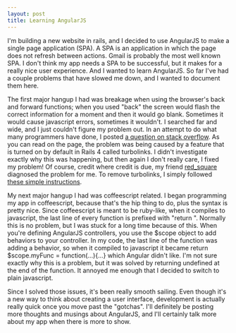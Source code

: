 ```yaml
---
layout: post
title: Learning AngularJS 
---
```


I'm building a new website in rails, and I decided to use AngularJS to make a single page application (SPA). A SPA is an application in which the page does not refresh between actions. Gmail is probably the most well known SPA. I don't think my app needs a SPA to be successful, but it makes for a really nice user experience. And I wanted to learn AngularJS.
So far I've had a couple problems that have slowed me down, and I wanted to document them here.

The first major hangup I had was breakage when using the browser's back and forward functions; when you used "back" the screen would flash the correct information for a moment and then it would go blank. Sometimes it would cause javascript errors, sometimes it wouldn't. I searched far and wide, and I just couldn't figure my problem out. In an attempt to do what many programmers have done, I posted [a question on stack overflow](http://stackoverflow.com/questions/19496453/angularjs-browser-back-button-stops-partials-from-loading-and-causes-page-refres). As you can read on the page, the problem was being caused by a feature that is turned on by default in Rails 4 called turbolinks. I didn't investigate exactly why this was happening, but then again I don't really care, I fixed my problem! Of course, credit where credit is due, my friend [red_square](http://twitter.com/red_square) diagnosed the problem for me. To remove turbolinks, I simply followed [these simple instructions](http://blog.steveklabnik.com/posts/2013-06-25-removing-turbolinks-from-rails-4).

My next major hangup I had was coffeescript related. I began programming my app in coffeescript, because that's the hip thing to do, plus the syntax is pretty nice. Since coffeescript is meant to be ruby-like, when it compiles to javascript, the last line of every function is prefixed with "return ". Normally this is no problem, but I was stuck for a long time because of this. When you're defining AngularJS controllers, you use the $scope object to add behaviors to your controller. In my code, the last line of the function was adding a behavior, so when it compiled to javascript it became
    return $scope.myFunc = function(...){...}
which Angular didn't like. I'm not sure exactly why this is a problem, but it was solved by returning undefined at the end of the function. It annoyed me enough that I decided to switch to plain javascript.

Since I solved those issues, it's been really smooth sailing. Even though it's a new way to think about creating a user interface, development is actually really quick once you move past the "gotchas". I'll definitely be posting more thoughts and musings about AngularJS, and I'll certainly talk more about my app when there is more to show.


